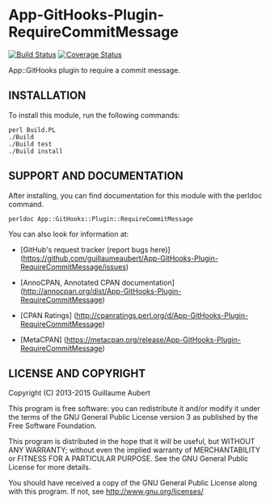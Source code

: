 App-GitHooks-Plugin-RequireCommitMessage
========================================

[![Build Status](https://travis-ci.org/guillaumeaubert/App-GitHooks-Plugin-RequireCommitMessage.png?branch=master)](https://travis-ci.org/guillaumeaubert/App-GitHooks-Plugin-RequireCommitMessage)
[![Coverage Status](https://coveralls.io/repos/guillaumeaubert/App-GitHooks-Plugin-RequireCommitMessage/badge.png?branch=master)](https://coveralls.io/r/guillaumeaubert/App-GitHooks-Plugin-RequireCommitMessage?branch=master)

App::GitHooks plugin to require a commit message.


INSTALLATION
------------

To install this module, run the following commands:

	perl Build.PL
	./Build
	./Build test
	./Build install


SUPPORT AND DOCUMENTATION
-------------------------

After installing, you can find documentation for this module with the
perldoc command.

	perldoc App::GitHooks::Plugin::RequireCommitMessage


You can also look for information at:

 * [GitHub's request tracker (report bugs here)]
   (https://github.com/guillaumeaubert/App-GitHooks-Plugin-RequireCommitMessage/issues)

 * [AnnoCPAN, Annotated CPAN documentation]
   (http://annocpan.org/dist/App-GitHooks-Plugin-RequireCommitMessage)

 * [CPAN Ratings]
   (http://cpanratings.perl.org/d/App-GitHooks-Plugin-RequireCommitMessage)

 * [MetaCPAN]
   (https://metacpan.org/release/App-GitHooks-Plugin-RequireCommitMessage)


LICENSE AND COPYRIGHT
---------------------

Copyright (C) 2013-2015 Guillaume Aubert

This program is free software: you can redistribute it and/or modify it under
the terms of the GNU General Public License version 3 as published by the Free
Software Foundation.

This program is distributed in the hope that it will be useful, but WITHOUT ANY
WARRANTY; without even the implied warranty of MERCHANTABILITY or FITNESS FOR A
PARTICULAR PURPOSE. See the GNU General Public License for more details.

You should have received a copy of the GNU General Public License along with
this program. If not, see http://www.gnu.org/licenses/

